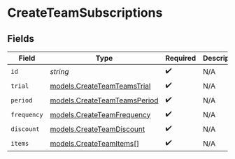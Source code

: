 # CreateTeamSubscriptions


## Fields

| Field                                                              | Type                                                               | Required                                                           | Description                                                        |
| ------------------------------------------------------------------ | ------------------------------------------------------------------ | ------------------------------------------------------------------ | ------------------------------------------------------------------ |
| `id`                                                               | *string*                                                           | :heavy_check_mark:                                                 | N/A                                                                |
| `trial`                                                            | [models.CreateTeamTeamsTrial](../models/createteamteamstrial.md)   | :heavy_check_mark:                                                 | N/A                                                                |
| `period`                                                           | [models.CreateTeamTeamsPeriod](../models/createteamteamsperiod.md) | :heavy_check_mark:                                                 | N/A                                                                |
| `frequency`                                                        | [models.CreateTeamFrequency](../models/createteamfrequency.md)     | :heavy_check_mark:                                                 | N/A                                                                |
| `discount`                                                         | [models.CreateTeamDiscount](../models/createteamdiscount.md)       | :heavy_check_mark:                                                 | N/A                                                                |
| `items`                                                            | [models.CreateTeamItems](../models/createteamitems.md)[]           | :heavy_check_mark:                                                 | N/A                                                                |